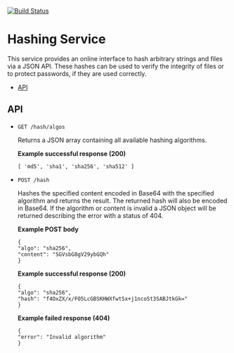 [![Build Status](https://travis-ci.com/LimeEng/HashingService.svg?branch=master)](https://travis-ci.com/LimeEng/HashingService)

# Hashing Service

This service provides an online interface to hash arbitrary strings and files via a JSON API. These hashes can be used to verify the integrity of files or to protect passwords, if they are used correctly.

- [API](#api)

## API

- `GET /hash/algos`

  Returns a JSON array containing all available hashing algorithms.

  **Example successful response (200)**
  ```
  [ 'md5', 'sha1', 'sha256', 'sha512' ]
  ```

- `POST /hash`

  Hashes the specified content encoded in Base64 with the specified algorithm and returns the result. The returned hash will also be encoded in Base64. If the algorithm or content is invalid a JSON object will be returned describing the error with a status of 404.

  **Example POST body**
  ```
  {
  "algo": "sha256",
  "content": "SGVsbG8gV29ybGQh"
  }
  ```
  **Example successful response (200)**
  ```
  {
  "algo": "sha256",
  "hash": "f4OxZX/x/FO5LcGBSKHWXfwtSx+j1ncoSt3SABJtkGk="
  }
  ```
  **Example failed response (404)**
  ```
  {
  "error": "Invalid algorithm"
  }
  ```
